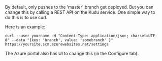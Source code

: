 By default, only pushes to the 'master' branch get deployed. But you can change this by calling a REST API on the Kudu service. One simple way to do this is to use curl.

Here is an example:

    curl --user yourname -H "Content-Type: application/json; charset=UTF-8" --data "{key: 'branch', value: 'somebranch' }" https://yoursite.scm.azurewebsites.net/settings

The Azure portal also has UI to change this (in the Configure tab).